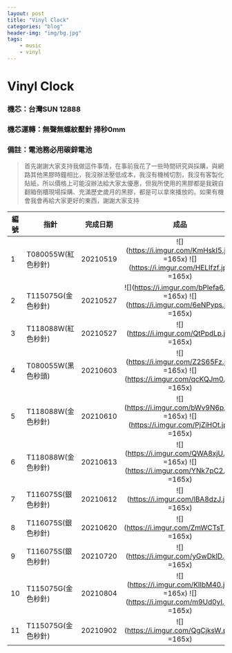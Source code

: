 ```yaml
---
layout: post
title: "Vinyl Clock"
categories: "blog"
header-img: "img/bg.jpg"
tags:
    - music
    - vinyl
---
```


# Vinyl Clock

### 機芯：台灣SUN 12888

### 機芯運轉：無聲無螺紋壓針 掃秒0mm

### 備註：電池務必用碳鋅電池

>首先謝謝大家支持我做這件事情，在事前我花了一些時間研究與採購，與網路其他黑膠時鐘相比，我沒辦法壓低成本，我沒有機械切割，我沒有客製化貼紙，所以價格上可能沒辦法給大家太優惠，但我所使用的黑膠都是我親自翻箱倒櫃現場採購、充滿歷史歲月的黑膠，都是可以拿來播放的。如果有機會我會再給大家更好的東西，謝謝大家支持

| 編號   | 指針               | 完成日期 |                                         成品                                          |
| ------ | ------------------ | -------- |:-------------------------------------------------------------------------------------:|
| 1  | T080055W(紅色秒針) | 20210519 | ![](https://i.imgur.com/KmHskI5.jpg =165x) ![](https://i.imgur.com/HELIfzf.jpg =165x) |
| 2  | T115075G(金色秒針) | 20210527 | ![](https://i.imgur.com/bPlefa6.jpg =165x) ![](https://i.imgur.com/6eNPyps.jpg =165x)  |
| 3  | T118088W(紅色秒針) | 20210527 |                      ![](https://i.imgur.com/QtPpdLp.jpg =165x)                       |
| 4   | T080055W(黑色秒頭) | 20210603 |                      ![](https://i.imgur.com/Z2S65Fz.jpg =165x)  ![](https://i.imgur.com/qcKQJm0.jpg =165x) |
| 5  | T118088W(金色秒針) | 20210610 | ![](https://i.imgur.com/bWv9N6p.jpg =165x) ![](https://i.imgur.com/PjZiHOt.jpg =165x) |
| 6 | T118088W(金色秒針) | 20210613 | ![](https://i.imgur.com/QWA8xjU.jpg =165x) ![](https://i.imgur.com/YNk7pC2.jpg =165x) |
| 7 | T116075S(銀色秒針) | 20210612 | ![](https://i.imgur.com/lBA8dzJ.jpg =165x) |
| 8 | T116075S(銀色秒針) | 20210620 |  ![](https://i.imgur.com/ZmWCTsT.jpg =165x) |
| 9 | T116075S(銀色秒針) | 20210720 | ![](https://i.imgur.com/yGwDklD.jpg =165x) |
| 10 | T115075G(金色秒針) | 20210804 | ![](https://i.imgur.com/KlIbM40.jpg =165x) ![](https://i.imgur.com/m9Ud0yI.jpg =165x) |
| 11 | T115075G(金色秒針) | 20210902 | ![](https://i.imgur.com/QgCjksW.png =165x) |
